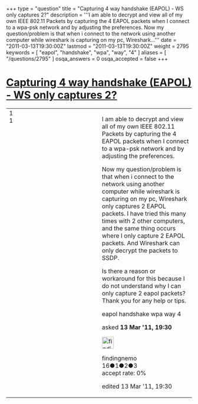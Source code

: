 +++
type = "question"
title = "Capturing 4 way handshake (EAPOL) - WS only captures 2?"
description = '''I am able to decrypt and view all of my own IEEE 802.11 Packets by capturing the 4 EAPOL packets when I connect to a wpa-psk network and by adjusting the preferences. Now my question/problem is that when i connect to the network using another computer while wireshark is capturing on my pc, Wireshark...'''
date = "2011-03-13T19:30:00Z"
lastmod = "2011-03-13T19:30:00Z"
weight = 2795
keywords = [ "eapol", "handshake", "wpa", "way", "4" ]
aliases = [ "/questions/2795" ]
osqa_answers = 0
osqa_accepted = false
+++

<div class="headNormal">

# [Capturing 4 way handshake (EAPOL) - WS only captures 2?](/questions/2795/capturing-4-way-handshake-eapol-ws-only-captures-2)

</div>

<div id="main-body">

<div id="askform">

<table id="question-table" style="width:100%;"><colgroup><col style="width: 50%" /><col style="width: 50%" /></colgroup><tbody><tr class="odd"><td style="width: 30px; vertical-align: top"><div class="vote-buttons"><div id="post-2795-score" class="post-score" title="current number of votes">1</div><div id="favorite-count" class="favorite-count">1</div></div></td><td><div id="item-right"><div class="question-body"><p>I am able to decrypt and view all of my own IEEE 802.11 Packets by capturing the 4 EAPOL packets when I connect to a wpa-psk network and by adjusting the preferences.</p><p>Now my question/problem is that when i connect to the network using another computer while wireshark is capturing on my pc, Wireshark only captures 2 EAPOL packets. I have tried this many times with 2 other computers, and the same thing occurs where I only capture 2 EAPOL packets. And Wireshark can only decrypt the packets to SSDP.</p><p>Is there a reason or workaround for this because I do not understand why I can only capture 2 eapol packets? Thank you for any help or tips.</p></div><div id="question-tags" class="tags-container tags">eapol handshake wpa way 4</div><div id="question-controls" class="post-controls"></div><div class="post-update-info-container"><div class="post-update-info post-update-info-user"><p>asked <strong>13 Mar '11, 19:30</strong></p><img src="https://secure.gravatar.com/avatar/b694babf941d2907ad3641400963aa54?s=32&amp;d=identicon&amp;r=g" class="gravatar" width="32" height="32" alt="findingnemo&#39;s gravatar image" /><p>findingnemo<br />
<span class="score" title="16 reputation points">16</span><span title="1 badges"><span class="badge1">●</span><span class="badgecount">1</span></span><span title="2 badges"><span class="silver">●</span><span class="badgecount">2</span></span><span title="3 badges"><span class="bronze">●</span><span class="badgecount">3</span></span><br />
<span class="accept_rate" title="Rate of the user&#39;s accepted answers">accept rate:</span> <span title="findingnemo has no accepted answers">0%</span></p></div><div class="post-update-info post-update-info-edited"><p>edited 13 Mar '11, 19:30</p></div></div><div id="comments-container-2795" class="comments-container"></div><div id="comment-tools-2795" class="comment-tools"></div><div class="clear"></div><div id="comment-2795-form-container" class="comment-form-container"></div><div class="clear"></div></div></td></tr></tbody></table>

</div>

</div>

